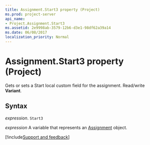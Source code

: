 ```yaml
---
title: Assignment.Start3 property (Project)
ms.prod: project-server
api_name:
- Project.Assignment.Start3
ms.assetid: 2e9998ab-3579-12b6-d3e1-98df62a39a14
ms.date: 06/08/2017
localization_priority: Normal
---
```



# Assignment.Start3 property (Project)

Gets or sets a Start local custom field for the assignment. Read/write  **Variant**.


## Syntax

_expression_. `Start3`

_expression_ A variable that represents an [Assignment](./Project.Assignment.md) object.

[!include[Support and feedback](~/includes/feedback-boilerplate.md)]